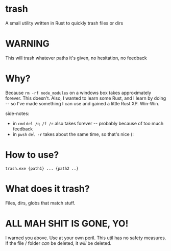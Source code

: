 # trash
A small utility written in Rust to quickly trash files or dirs

# WARNING
This will trash whatever paths it's given, no hesitation, no feedback

# Why?
Because `rm -rf node_modules` on a windows box takes approximately forever. This doesn't.
Also, I wanted to learn some Rust, and I learn by doing -- so I've made something I can
use and gained a little Rust XP. Win-Win.

side-notes: 
- in `cmd` `del /q /f /r` also takes forever -- probably because of too much feedback
- in `pwsh` `del -r` takes about the same time, so that's nice (: 


# How to use?

`trash.exe {path1} ... {path2 ..}`

# What does it trash?

Files, dirs, globs that match stuff.

# ALL MAH SHIT IS GONE, YO!

I warned you above. Use at your own peril. This util has no safety measures. If
the file / folder _can_ be deleted, it _will_ be deleted.
